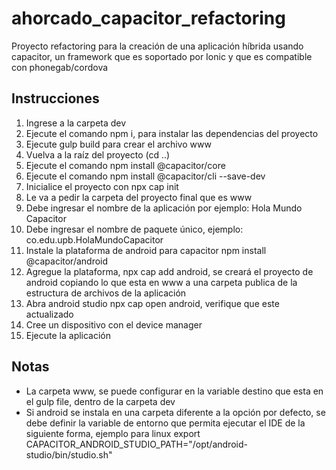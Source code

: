 # ahorcado_capacitor_refactoring
Proyecto refactoring para la creación de una aplicación híbrida usando capacitor, un framework que es soportado por Ionic y que es compatible con phonegab/cordova

## Instrucciones

1. Ingrese a la carpeta dev
2. Ejecute el comando npm i, para instalar las dependencias del proyecto
3. Ejecute gulp build para crear el archivo www
4. Vuelva a la raíz del proyecto (cd ..)
5. Ejecute el comando npm install @capacitor/core
6. Ejecute el comando npm install @capacitor/cli --save-dev
7. Inicialice el proyecto con npx cap init
8. Le va a pedir la carpeta del proyecto final que es www
9. Debe ingresar el nombre de la aplicación por ejemplo: Hola Mundo Capacitor
10. Debe ingresar el nombre de paquete único, ejemplo: co.edu.upb.HolaMundoCapacitor
11. Instale la plataforma de android para capacitor npm install @capacitor/android
12. Agregue la plataforma, npx cap add android, se creará el proyecto de android copiando lo que esta en www a una carpeta publica de la estructura de archivos de la aplicación
13. Abra android studio npx cap open android, verifique que este actualizado
14. Cree un dispositivo con el device manager
15. Ejecute la aplicación

## Notas

- La carpeta www, se puede configurar en la variable destino que esta en el gulp file, dentro de la carpeta dev
- Si android se instala en una carpeta diferente a la opción por defecto, se debe definir la variable de entorno que permita ejecutar el IDE de la siguiente forma, ejemplo para linux export CAPACITOR_ANDROID_STUDIO_PATH="/opt/android-studio/bin/studio.sh"
